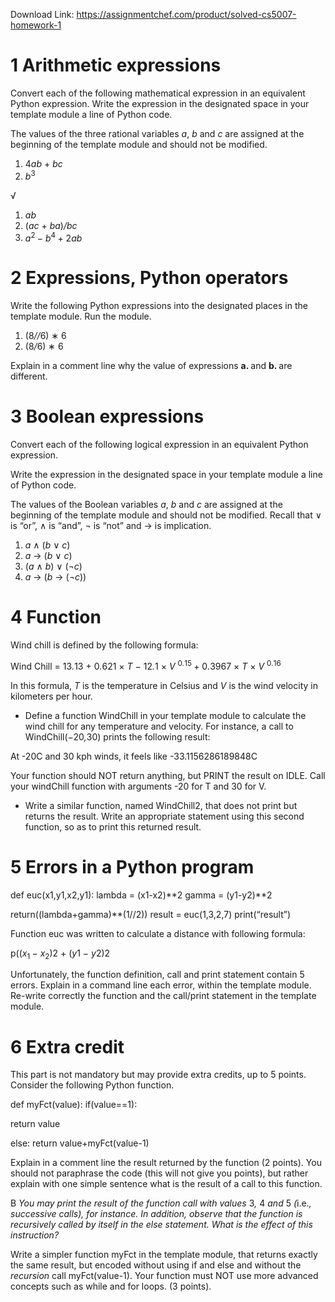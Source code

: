 Download Link: https://assignmentchef.com/product/solved-cs5007-homework-1
<br>
<h1>1             Arithmetic expressions</h1>

Convert each of the following mathematical expression in an equivalent Python expression. Write the expression in the designated space in your template module a line of Python code.

The values of the three rational variables <em>a</em>, <em>b </em>and <em>c </em>are assigned at the beginning of the template module and should not be modified.

<ol>

 <li>4<em>ab </em>+ <em>bc</em></li>

 <li><em>b</em><sup>3</sup></li>

</ol>

√

<ol>

 <li><em>ab</em></li>

 <li>(<em>ac </em>+ <em>ba</em>)<em>/bc</em></li>

 <li><em>a</em><sup>2 </sup>− <em>b</em><sup>4 </sup>+ 2<em>ab</em></li>

</ol>

<h1>2             Expressions, Python operators</h1>

Write the following Python expressions into the designated places in the template module. Run the module.

<ol>

 <li>(8<em>//</em>6) ∗ 6</li>

 <li>(8<em>/</em>6) ∗ 6</li>

</ol>

Explain in a comment line why the value of expressions <strong>a. </strong>and <strong>b. </strong>are different.

<h1>3             Boolean expressions</h1>

Convert each of the following logical expression in an equivalent Python expression.

Write the expression in the designated space in your template module a line of Python code.

The values of the Boolean variables <em>a</em>, <em>b </em>and <em>c </em>are assigned at the beginning of the template module and should not be modified. Recall that ∨ is “or”, ∧ is “and”, ¬ is “not” and → is implication.

<ol>

 <li><em>a </em>∧ (<em>b </em>∨ <em>c</em>)</li>

 <li><em>a </em>→ (<em>b </em>∨ <em>c</em>)</li>

 <li>(<em>a </em>∧ <em>b</em>) ∨ (¬<em>c</em>)</li>

 <li><em>a </em>→ (<em>b </em>→ (¬<em>c</em>))</li>

</ol>

<h1>4             Function</h1>

Wind chill is defined by the following formula:

Wind Chill = 13<em>.</em>13 + 0<em>.</em>621 × <em>T </em>− 12<em>.</em>1 × <em>V </em><sup>0<em>.</em>15 </sup>+ 0<em>.</em>3967 × <em>T </em>× <em>V </em><sup>0<em>.</em>16</sup>

In this formula, <em>T </em>is the temperature in Celsius and <em>V </em>is the wind velocity in kilometers per hour.

<ul>

 <li>Define a function WindChill in your template module to calculate the wind chill for any temperature and velocity. For instance, a call to WindChill(−20<em>,</em>30) prints the following result:</li>

</ul>

At -20C and 30 kph winds, it feels like -33.1156286189848C

Your function should NOT return anything, but PRINT the result on IDLE. Call your windChill function with arguments -20 for T and 30 for V.

<ul>

 <li>Write a similar function, named WindChill2, that does not print but returns the result. Write an appropriate statement using this second function, so as to print this returned result.</li>

</ul>

<h1>5             Errors in a Python program</h1>

def euc(x1,y1,x2,y1): lambda = (x1-x2)**2 gamma = (y1-y2)**2

return((lambda+gamma)**(1//2)) result = euc(1,3,2,7) print(“result”)

Function euc was written to calculate a distance with following formula:

p((<em>x</em><sub>1 </sub>− <em>x</em><sub>2</sub>)2 + (<em>y</em>1 − <em>y</em>2)2

Unfortunately, the function definition, call and print statement contain 5 errors. Explain in a command line each error, within the template module. Re-write correctly the function and the call/print statement in the template module.

<h1>6             Extra credit</h1>

This part is not mandatory but may provide extra credits, up to 5 points. Consider the following Python function.

def myFct(value): if(value==1):

return value

else: return value+myFct(value-1)

Explain in a comment line the result returned by the function (2 points). You should not paraphrase the code (this will not give you points), but rather explain with one simple sentence what is the result of a call to this function.

B <em>You may print the result of the function call with values </em>3<em>, </em>4 <em>and </em>5 <em>(</em>i.e.<em>, successive calls), for instance. In addition, observe that the function is recursively called by itself in the else statement. What is the effect of this instruction?</em>

Write a simpler function myFct in the template module, that returns exactly the same result, but encoded without using if and else and without the <em>recursion </em>call myFct(value-1). Your function must NOT use more advanced concepts such as while and for loops. (3 points).
